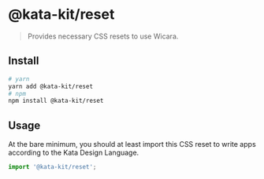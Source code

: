 # @kata-kit/reset

> Provides necessary CSS resets to use Wicara.

## Install

```sh
# yarn
yarn add @kata-kit/reset
# npm
npm install @kata-kit/reset
```

## Usage

At the bare minimum, you should at least import this CSS reset to write apps
according to the Kata Design Language.

```jsx
import '@kata-kit/reset';
```
